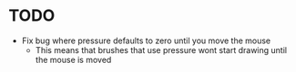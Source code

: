 # TODO
- Fix bug where pressure defaults to zero until you move the mouse 
    - This means that brushes that use pressure wont start drawing until the mouse is moved